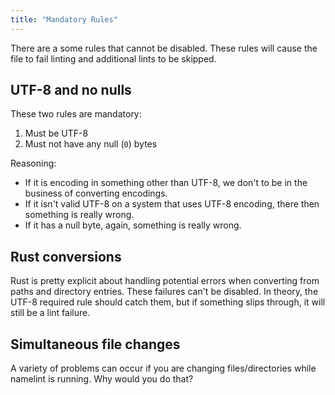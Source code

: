 ```yaml
---
title: "Mandatory Rules"
---
```


There are a some rules that cannot be disabled.  These rules will cause the file to fail linting and additional lints to be skipped.

## UTF-8 and no nulls

These two rules are mandatory:

1. Must be UTF-8
2. Must not have any null (`0`) bytes

Reasoning:

* If it is encoding in something other than UTF-8, we don't to be in the business of converting encodings.
* If it isn't valid UTF-8 on a system that uses UTF-8 encoding, there then something is really wrong.
* If it has a null byte, again, something is really wrong.

## Rust conversions

Rust is pretty explicit about handling potential errors when converting from paths and directory entries.  These failures can't be disabled.  In theory, the UTF-8 required rule should catch them, but if something slips through, it will still be a lint failure.

## Simultaneous file changes

A variety of problems can occur if you are changing files/directories while namelint is running.  Why would you do that?
